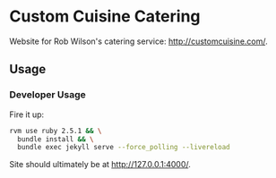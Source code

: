 # Custom Cuisine Catering
Website for Rob Wilson's catering service: http://customcuisine.com/.

## Usage

### Developer Usage
Fire it up:

```bash
rvm use ruby 2.5.1 && \
  bundle install && \
  bundle exec jekyll serve --force_polling --livereload
```

Site should ultimately be at http://127.0.0.1:4000/.
